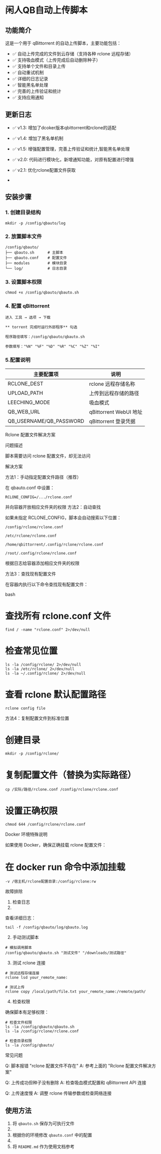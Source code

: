 # 闲人QB自动上传脚本

## 功能简介

这是一个用于 qBittorrent 的自动上传脚本，主要功能包括：

- ✅ 自动上传完成的文件到云存储（支持各种 rclone 远程存储）
- ✅ 支持吸血模式（上传完成后自动删除种子）
- ✅ 支持单个文件和目录上传
- ✅ 自动重试机制
- ✅ 详细的日志记录
- ✅ 智能黑名单处理
- ✅ 完善的上传验证和统计
- ✅ 支持应用通知

## 更新日志

- ✅ v1.3: 增加了dcoker版本qbittorrent和rclone的适配

- ✅ v1.4: 增加了黑名单机制

- ✅ v1.5: 增强配置管理，完善上传验证和统计,智能黑名单处理

- ✅ v2.0: 代码进行模块化，新增通知功能，对原有配置进行增强

- ✅ v2.1: 优化rclone配置文件获取
- 
## 安装步骤

### 1. 创建目录结构
```
mkdir -p /config/qbauto/log
```
### 2. 放置脚本文件
```
/config/qbauto/
├── qbauto.sh      # 主脚本
├── qbauto.conf    # 配置文件
├── modules        # 模块目录
└── log/           # 日志目录
```
### 3. 设置脚本权限
```
chmod +x /config/qbauto/qbauto.sh
```
### 4. 配置 qBittorrent
```
进入 工具 → 选项 → 下载

** torrent 完成时运行外部程序** 勾选

程序路径填写：/config/qbauto/qbauto.sh

参数填写："%N" "%F" "%D" "%R" "%C" "%Z" "%I"
```
### 5.配置说明

| 主要配置项  | 说明|
| ---------- | -----------|
|RCLONE_DEST|rclone 远程存储名称|
|UPLOAD_PATH|上传到远程存储的路径|
|LEECHING_MODE|吸血模式|
|QB_WEB_URL|qBittorrent WebUI 地址|
|QB_USERNAME/QB_PASSWORD|qBittorrent 登录凭据|

Rclone 配置文件解决方案

问题描述

脚本需要访问 rclone 配置文件，却无法访问

解决方案

方法1：手动指定配置文件路径（推荐）

在 qbauto.conf 中设置：
```
RCLONE_CONFIG=/.../rclone.conf
```
并向容器开放相应文件夹的权限
方法2：自动查找

如果未指定 RCLONE_CONFIG，脚本会自动搜索以下位置：
```
/config/rclone/rclone.conf

/etc/rclone/rclone.conf

/home/qbittorrent/.config/rclone/rclone.conf

/root/.config/rclone/rclone.conf
```
根据日志给容器添加相应文件夹的权限

方法3：查找现有配置文件

在容器内执行以下命令查找现有配置文件：

bash
# 查找所有 rclone.conf 文件
```
find / -name "rclone.conf" 2>/dev/null
```
# 检查常见位置
```
ls -la /config/rclone/ 2>/dev/null
ls -la /etc/rclone/ 2>/dev/null
ls -la ~/.config/rclone/ 2>/dev/null
```
# 查看 rclone 默认配置路径
```
rclone config file
```
方法4：复制配置文件到标准位置

# 创建目录
```
mkdir -p /config/rclone/
```
# 复制配置文件（替换为实际路径）
```
cp /实际/路径/rclone.conf /config/rclone/rclone.conf
```
# 设置正确权限
```
chmod 644 /config/rclone/rclone.conf
```
Docker 环境特殊说明

如果使用 Docker，确保正确挂载 rclone 配置文件：

# 在 docker run 命令中添加挂载
```
-v /宿主机/rclone配置目录:/config/rclone:rw
```
故障排除

1. 检查日志
2. 
查看详细日志：
```
tail -f /config/qbauto/log/qbauto.log
```
2. 手动测试脚本
```
# 模拟调用脚本
/config/qbauto/qbauto.sh "测试文件" "/downloads/测试路径"
```
3. 测试 rclone 连接
```
# 测试远程存储连接
rclone lsd your_remote_name:

# 测试上传
rclone copy /local/path/file.txt your_remote_name:/remote/path/
```
4. 检查权限

确保脚本有足够权限：
```
# 检查文件权限
ls -la /config/qbauto/qbauto.sh
ls -la /config/rclone/rclone.conf

# 检查目录权限
ls -la /config/qbauto/
```
常见问题

Q: 脚本报错 "rclone 配置文件不存在"
A: 参考上面的 "Rclone 配置文件解决方案"

Q: 上传成功但种子没有删除
A: 检查吸血模式配置和 qBittorrent API 连接

Q: 上传速度慢
A: 调整 rclone 传输参数或检查网络连接

## 使用方法

1. 将 `qbauto.sh` 保存为可执行文件
2. 
3. 根据你的环境修改 `qbauto.conf` 中的配置
4. 
5. 将 `README.md` 作为使用文档参考











